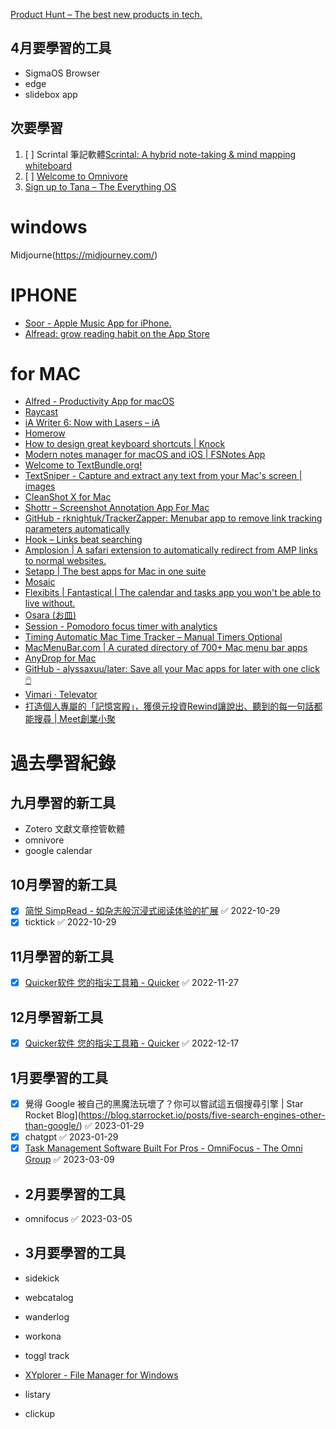 [Product Hunt – The best new products in tech.](https://www.producthunt.com/)

## 4月要學習的工具
-  SigmaOS Browser
- edge 
- slidebox app 

## 次要學習
1.  [ ] Scrintal 筆記軟體[Scrintal: A hybrid note-taking & mind mapping whiteboard](https://www.scrintal.com/?r=JoIVi)
2.  [ ] [Welcome to Omnivore](https://omnivore.app/login)
5. [Sign up to Tana – The Everything OS](https://tana.inc/sign-up)

# windows 
Midjourne(https://midjourney.com/)

# IPHONE
- [Soor - Apple Music App for iPhone.](https://soor.app/)
- [Alfread: grow reading habit on the App Store](https://apps.apple.com/us/app/alfread-grow-reading-habit/id1521082061)


# for MAC
- [Alfred - Productivity App for macOS](https://www.alfredapp.com/)
- [Raycast](https://www.raycast.com/)
- [iA Writer 6: Now with Lasers – iA](https://ia.net/topics/ia-writer-6-now-with-lasers)
- [Homerow](https://www.homerow.app/)
- [How to design great keyboard shortcuts | Knock](https://knock.app/blog/how-to-design-great-keyboard-shortcuts)
- [Modern notes manager for macOS and iOS | FSNotes App](https://fsnot.es/)
- [Welcome to TextBundle.org!](http://textbundle.org/)
- [TextSniper - Capture and extract any text from your Mac's screen | images](https://textsniper.app/)
- [CleanShot X for Mac](https://cleanshot.com/)
- [Shottr – Screenshot Annotation App For Mac](https://shottr.cc/)
- [GitHub - rknightuk/TrackerZapper: Menubar app to remove link tracking parameters automatically](https://github.com/rknightuk/TrackerZapper)
- [Hook – Links beat searching](https://hookproductivity.com/)
- [Amplosion | A safari extension to automatically redirect from AMP links to normal websites.](https://amplosion.app/)
- [Setapp | The best apps for Mac in one suite](https://setapp.com/)
- [Mosaic](https://www.lightpillar.com/mosaic.html)
- [Flexibits | Fantastical | The calendar and tasks app you won't be able to live without.](https://flexibits.com/fantastical)
- [Osara (お皿)](https://osara.lhzhang.com/)
- [Session - Pomodoro focus timer with analytics](https://www.stayinsession.com/)
- [Timing Automatic Mac Time Tracker – Manual Timers Optional](https://timingapp.com/?lang=en)
- [MacMenuBar.com | A curated directory of 700+ Mac menu bar apps](https://macmenubar.com/)
- [AnyDrop for Mac](https://yuanjoy.com/anydrop/)
- [GitHub - alyssaxuu/later: Save all your Mac apps for later with one click 🖱️](https://github.com/alyssaxuu/later)
- [Vimari · Televator](https://televator.net/vimari/)
- [打造個人專屬的「記憶宮殿」，獲億元投資Rewind讓說出、聽到的每一句話都能搜尋 | Meet創業小聚](https://meet.bnext.com.tw/articles/view/49680?) 
# 過去學習紀錄

## 九月學習的新工具
- Zotero 文獻文章控管軟體 
- omnivore
- google calendar 

## 10月學習的新工具
- [x] [简悦 SimpRead - 如杂志般沉浸式阅读体验的扩展](https://simpread.pro/) ✅ 2022-10-29
- [x] ticktick ✅ 2022-10-29

## 11月學習的新工具
- [x] [Quicker软件 您的指尖工具箱 - Quicker](https://getquicker.net/) ✅ 2022-11-27


## 12月學習新工具
- [x] [Quicker软件 您的指尖工具箱 - Quicker](https://getquicker.net/) ✅ 2022-12-17

## 1月要學習的工具
- [x] 覺得 Google 被自己的黑魔法玩壞了？你可以嘗試這五個搜尋引擎 | Star Rocket Blog](https://blog.starrocket.io/posts/five-search-engines-other-than-google/) ✅ 2023-01-29
- [x] chatgpt ✅ 2023-01-29
- [x] [Task Management Software Built For Pros - OmniFocus - The Omni Group](https://www.omnigroup.com/omnifocus/) ✅ 2023-03-09
- ## 2月要學習的工具
- omnifocus ✅ 2023-03-05


- ## 3月要學習的工具
 - sidekick
 - webcatalog
 - wanderlog
 - workona
 - toggl track 
 - [XYplorer - File Manager for Windows](https://www.xyplorer.com/)
 -  listary 
 - clickup

